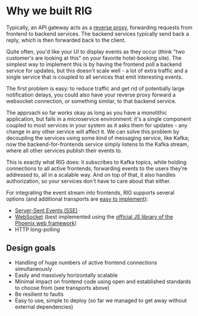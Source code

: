 # Why we built RIG

Typically, an API gateway acts as a
[reverse proxy](https://en.wikipedia.org/wiki/Reverse_proxy), forwarding
requests from frontend to backend services. The backend services typically
send back a reply, which is then forwarded back to the client.

Quite often, you'd like your UI to display events as they occur (think "two
customer's are looking at this" on your favorite hotel-booking site). The
simplest way to implement this is by having the frontend poll a backend
service for updates, but this doesn't scale well - a lot of extra traffic and
a single service that is coupled to all services that emit interesting
events.

The first problem is easy: to reduce traffic and get rid of potentially large
notification delays, you could also have your reverse proxy forward a
websocket connection, or something similar, to that backend service.

The approach so far works okay as long as you have a monolithic application,
but fails in a microservice environment: it's a single component coupled to
most services in your system as it asks them for updates - any change in any
other service will affect it. We can solve this problem by decoupling the
services using some kind of messaging service, like Kafka; now the
backend-for-frontends service simply listens to the Kafka stream, where all
other services publish their events to.

This is exactly what RIG does: it subscribes to Kafka topics, while holding
connections to all active frontends, forwarding events to the users they're
addressed to, all in a scalable way. And on top of that, it also handles
authorization, so your services don't have to care about that either.

For integrating the event stream into frontends, RIG supports several options
(and additional transports are
[easy to implement](https://hexdocs.pm/phoenix/Phoenix.Socket.Transport.html)):
- [Server-Sent Events (SSE)](https://en.wikipedia.org/wiki/Server-sent_events)
- [WebSocket](https://en.wikipedia.org/wiki/WebSocket)
  (best implemented using the
  [official JS library of the Phoenix web framework](https://www.npmjs.com/package/phoenix))
- HTTP long-polling

## Design goals

- Handling of huge numbers of active frontend connections simultaneously
- Easily and massively horizontally scalable
- Minimal impact on frontend code using open and established standards to
  choose from (see transports above)
- Be resilient to faults
- Easy to use, simple to deploy (so far we managed to get away without
  external dependencies)
